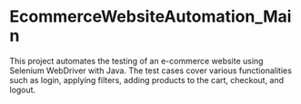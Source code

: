 # EcommerceWebsiteAutomation_Main
This project automates the testing of an e-commerce website using Selenium WebDriver with Java. The test cases cover various functionalities such as login, applying filters, adding products to the cart, checkout, and logout.
